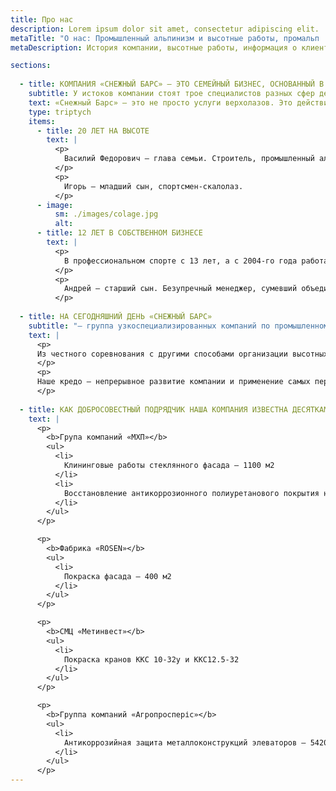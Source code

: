 ```yaml
---
title: Про нас
description: Lorem ipsum dolor sit amet, consectetur adipiscing elit.
metaTitle: "О нас: Промышленный альпинизм и высотные работы, промальп | Снежный Барс"
metaDescription: История компании, высотные работы, информация о клиентах, заказывайте строительные работы на высоте ☎+38 (096) 555-30-92 от компании Снежный Барс.

sections:
  
  - title: КОМПАНИЯ «СНЕЖНЫЙ БАРС» — ЭТО СЕМЕЙНЫЙ БИЗНЕС, ОСНОВАННЫЙ В 2009 ГОДУ
    subtitle: У истоков компании стоят трое специалистов разных сфер деятельности, объединенные одним семейным интересом — туризм и альпинизм.
    text: «Снежный Барс» — это не просто услуги верхолазов. Это действительно любимое дело учредителей и всей команды, построенное на фундаменте из профессионализма и доверия.
    type: triptych
    items:
      - title: 20 ЛЕТ НА ВЫСОТЕ
        text: |
          <p>
            Василий Федорович — глава семьи. Строитель, промышленный альпинист с 20 летним опытом работы, опытный практик, умеющий решать нестандартные задачи.
          </p>
          <p>
            Игорь — младший сын, спортсмен-скалолаз.
          </p>
      - image:
          sm: ./images/colage.jpg
          alt:
      - title: 12 ЛЕТ В СОБСТВЕННОМ БИЗНЕСЕ
        text: |
          <p>
            В профессиональном спорте с 13 лет, а с 2004-го года работает в сфере промышленного альпинизма.
          </p>
          <p>
            Андрей — старший сын. Безупречный менеджер, сумевший объединить опыт отца, энергию младшего брата и создать из захватывающего семейного хобби успешную и надежную компанию.
          </p>
  
  - title: НА СЕГОДНЯШНИЙ ДЕНЬ «СНЕЖНЫЙ БАРС»
    subtitle: "— группа узкоспециализированных компаний по промышленному альпинизму: различных по видам монтажных и строительных работ на высоте."
    text: |
      <p>
      Из честного соревнования с другими способами организации высотных работ, промышленный альпинизм не случайно выходит победителем. Его специфика и главные особенности определяют не только экономичность и выгодность, но и высокую скорость реализации проектов.
      </p>
      <p>
      Наше кредо – непрерывное развитие компании и применение самых передовых технологий в области промышленного альпинизма и ремонтно-строительных работ. Специалисты «Снежного Барса» регулярно повышают свою квалификацию не только как альпинисты, но и в сфере строительных технологий, изучая новейшие материалы и особенности работы с ними. Всё это гарантирует максимум безопасности и оперативности.
      </p>
  
  - title: КАК ДОБРОСОВЕСТНЫЙ ПОДРЯДЧИК НАША КОМПАНИЯ ИЗВЕСТНА ДЕСЯТКАМ КРУПНЫХ ПРЕДПРИЯТИЙ
    text: |
      <p>
        <b>Група компаний «МХП»</b>
        <ul>
          <li>
            Клининговые работы стеклянного фасада — 1100 м2
          </li>
          <li>
            Восстановление антикоррозионного полиуретанового покрытия несущих металлоконструкций – 1600 м2
          </li>
        </ul>
      </p>

      <p>
        <b>Фабрика «ROSEN»</b>
        <ul>
          <li>
            Покраска фасада — 400 м2
          </li>
        </ul>
      </p>

      <p>
        <b>СМЦ «Метинвест»</b>
        <ul>
          <li>
            Покраска кранов ККС 10-32у и ККС12.5-32
          </li>
        </ul>
      </p>

      <p>
        <b>Группа компаний «Агропросперіс»</b>
        <ul>
          <li>
            Антикоррозийная защита металлоконструкций элеваторов — 5420 м2
          </li>
        </ul>
      </p>
---
```




